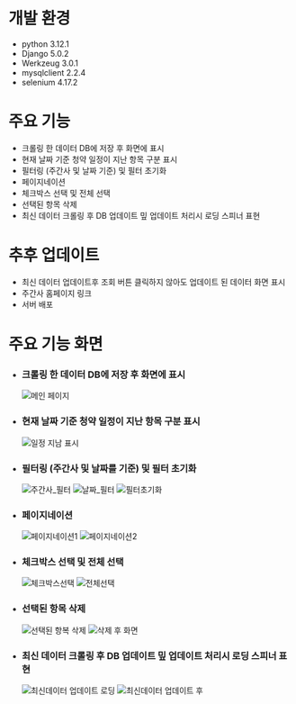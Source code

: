 # 개발 환경
- python 3.12.1
- Django 5.0.2
- Werkzeug 3.0.1
- mysqlclient 2.2.4
- selenium 4.17.2

# 주요 기능
- 크롤링 한 데이터 DB에 저장 후 화면에 표시
- 현재 날짜 기준 청약 일정이 지난 항목 구분 표시
- 필터링 (주간사 및 날짜 기준) 및 필터 초기화
- 페이지네이션
- 체크박스 선택 및 전체 선택
- 선택된 항목 삭제
- 최신 데이터 크롤링 후 DB 업데이트 밒 업데이트 처리시 로딩 스피너 표현

# 추후 업데이트
- 최신 데이터 업데이트후 조회 버튼 클릭하지 않아도 업데이트 된 데이터 화면 표시
- 주간사 홈페이지 링크
- 서버 배포

# 주요 기능 화면
 - ### 크롤링 한 데이터 DB에 저장 후 화면에 표시

   ![메인 페이지](https://github.com/SwanyCastle/crawling_project/assets/49240318/17660fd5-aea8-4923-9b2e-a4eecc7fd2ff)

 - ### 현재 날짜 기준 청약 일정이 지난 항목 구분 표시

   ![일정 지남 표시](https://github.com/SwanyCastle/crawling_project/assets/49240318/21fa95ec-8044-4afc-b2d6-98890b74cd3c)

-  ### 필터링 (주간사 및 날짜를 기준) 및 필터 초기화

    ![주간사_필터](https://github.com/SwanyCastle/crawling_project/assets/49240318/48ea74a8-5a97-4e4a-a942-6e6214dd23cc)
    ![날짜_필터](https://github.com/SwanyCastle/crawling_project/assets/49240318/5d84728c-8290-4ce3-ba91-a049f4d5cef5)
    ![필터초기화](https://github.com/SwanyCastle/crawling_project/assets/49240318/8a8e3a80-ce9a-4382-aefa-4cf53015c4f5)
   
- ### 페이지네이션

  ![페이지네이션1](https://github.com/SwanyCastle/crawling_project/assets/49240318/407376b5-4f65-49d9-90cb-8580eacf15c3)
  ![페이지네이션2](https://github.com/SwanyCastle/crawling_project/assets/49240318/16354abe-1717-4a36-9618-8a92bce03a9a)

- ### 체크박스 선택 및 전체 선택

  ![체크박스선택](https://github.com/SwanyCastle/crawling_project/assets/49240318/c56680fd-8c2b-4c43-ad34-ce3b629fe6fd)
  ![전체선택](https://github.com/SwanyCastle/crawling_project/assets/49240318/0921ffd8-5a4d-455e-a001-d1cb1ebab8ad)

- ### 선택된 항목 삭제

  ![선택된 항복 삭제](https://github.com/SwanyCastle/crawling_project/assets/49240318/0c645582-f300-43d7-8336-628dbcf8c1c6)
  ![삭제 후 화면](https://github.com/SwanyCastle/crawling_project/assets/49240318/1f8bec3b-6340-49de-a83f-c7f51762a083)  

- ### 최신 데이터 크롤링 후 DB 업데이트 밒 업데이트 처리시 로딩 스피너 표현

  ![최신데이터 업데이트 로딩](https://github.com/SwanyCastle/crawling_project/assets/49240318/927121dc-f197-4878-80f1-62ac03708c60)
  ![최신데이터 업데이트 후](https://github.com/SwanyCastle/crawling_project/assets/49240318/5112f81e-27a5-42f7-af62-ea3ef10afb6d)

  

